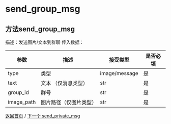 # send_group_msg

## 方法send_group_msg

描述：发送图片/文本到群聊
传入数据：

| 参数       | 描述     | 接受类型 | 是否必填 |
|------------|----------|------------|----------|
| type | 类型     | image/message | 是      |
| text | 文本 （仅消息类型）    | str |  是      |
| group_id | 群号   | str | 是      |
| image_path | 图片路径（仅图片类型） | str |  是      |

[返回首页](https://github.com/YuanXiaCN/QQBOT) / [下一个 send_private_msg](https://github.com/YuanXiaCN/QQBOT/blob/main/doc/send_private_msg.md)
